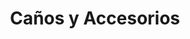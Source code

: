 ---
title: "Caños y Accesorios"
url: /ciudad-autonoma-de-buenos-aires/canos-y-accesorios/
shop: Baustoffe
---